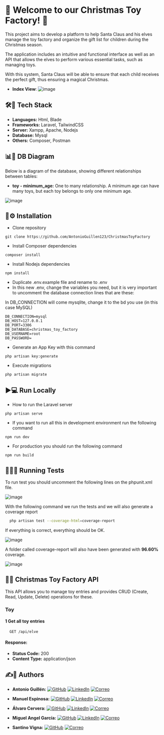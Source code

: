 # 🎅 Welcome to our Christmas Toy Factory! 🎄

This project aims to develop a platform to help Santa Claus and his elves manage the toy factory and organize the gift list for children during the Christmas season.

The application includes an intuitive and functional interface as well as an API that allows the elves to perform various essential tasks, such as managing toys.

With this system, Santa Claus will be able to ensure that each child receives the perfect gift, thus ensuring a magical Christmas.
- **Index View**:
![image](https://res.cloudinary.com/dierpqujk/image/upload/v1733831936/imagen_2024-12-10_125902548_pve0w5.png)

## 🛠️🚀 Tech Stack
- **Languages:** Html, Blade
- **Frameworks:** Laravel, TailwindCSS
- **Server:** Xampp, Apache, Nodejs
- **Database:** Mysql
- **Others:** Composer, Postman

## 📊📁 DB Diagram
Below is a diagram of the database, showing different relationships between tables:

- **toy - minimum_age:** One to many relationship. A minimum age can have many toys, but each toy belongs to only one minimum age.

![image](https://res.cloudinary.com/dierpqujk/image/upload/v1734101541/imagen_2024-12-13_155219091_p0kr3s.png)


## 🔧⚙️ Installation
- Clone repository
```
git clone https://github.com/AntonioGuillen123/ChristmasToyFactory
```

- Install Composer dependencies

```
composer install
```
- Install Nodejs dependencies

```
npm install
```
- Duplicate .env.example file and rename to .env
- In this new .env, change the variables you need, but it is very important to uncomment the database connection lines that are these:
 
In DB_CONNECTION will come mysqlite, change it to the bd you use (in this case MySQL)

```
DB_CONNECTION=mysql
DB_HOST=127.0.0.1
DB_PORT=3306
DB_DATABASE=christmas_toy_factory
DB_USERNAME=root
DB_PASSWORD=
```
 - Generate an App Key with this command 
```
php artisan key:generate 
```

- Execute migrations  
```
php artisan migrate
```

## ▶️💻 Run Locally
- How to run the Laravel server  
```
php artisan serve
```

- If you want to run all this in development environment run the following command  
```
npm run dev
```

- For production you should run the following command 
```
npm run build
```

## 🏃‍♂️🧪 Running Tests

To run test you should uncomment the following lines on the phpunit.xml file.

![image](https://res.cloudinary.com/dierpqujk/image/upload/v1733829455/imagen_2024-12-10_121742908_b3mfqm.png)


With the following command we run the tests and we will also generate a coverage report

```bash
  php artisan test --coverage-html=coverage-report
```

If everything is correct, everything should be OK.

![image](https://res.cloudinary.com/dierpqujk/image/upload/v1733825508/imagen_2024-12-10_111156391_ks5bjc.png)

A folder called coverage-report will also have been generated with **96.60%** coverage.

![image](https://res.cloudinary.com/dierpqujk/image/upload/v1733825767/imagen_2024-12-10_111614760_b94mzw.png)

## 📡🌐 Christmas Toy Factory API

This API allows you to manage toy entries and provides CRUD (Create, Read, Update, Delete) operations for these.

### Toy

#### 1 Get all toy entries

```http
  GET /api/elve
```

#### Response:
- **Status Code:** 200
- **Content Type:** application/json

## ✍️🙍 Authors
- **Antonio Guillén:**  [![GitHub](https://img.shields.io/badge/GitHub-Perfil-black?style=flat-square&logo=github)](https://github.com/AntonioGuillen123)
[![LinkedIn](https://img.shields.io/badge/LinkedIn-Perfil-blue?style=flat-square&logo=linkedin)](https://www.linkedin.com/in/antonio-guill%C3%A9n-905b941ab)
[![Correo](https://img.shields.io/badge/Email-Contacto-red?style=flat-square&logo=gmail)](mailto:antonioguillengarcia123@gmail.com)

- **Manuel Espinosa:**  [![GitHub](https://img.shields.io/badge/GitHub-Perfil-black?style=flat-square&logo=github)](https://github.com/Manusitox360)
[![LinkedIn](https://img.shields.io/badge/LinkedIn-Perfil-blue?style=flat-square&logo=linkedin)](https://www.linkedin.com/in/manuel-espinosa-guillén-950781294/)
[![Correo](https://img.shields.io/badge/Email-Contacto-red?style=flat-square&logo=gmail)](mailto:espinosaguillenmanuel@gmail.com)

- **Álvaro Cervera:**  [![GitHub](https://img.shields.io/badge/GitHub-Perfil-black?style=flat-square&logo=github)](https://github.com/Kalixto73a)
[![LinkedIn](https://img.shields.io/badge/LinkedIn-Perfil-blue?style=flat-square&logo=linkedin)](https://www.linkedin.com/in/álvaro-cervera-vigara-745576337/)
[![Correo](https://img.shields.io/badge/Email-Contacto-red?style=flat-square&logo=gmail)](mailto:Kalixto75@gmail.com)

- **Miguel Angel García:**  [![GitHub](https://img.shields.io/badge/GitHub-Perfil-black?style=flat-square&logo=github)](https://github.com/Mangel111111111)
[![LinkedIn](https://img.shields.io/badge/LinkedIn-Perfil-blue?style=flat-square&logo=linkedin)](www.linkedin.com/in/miguel-garcía-lópez-609136284)
[![Correo](https://img.shields.io/badge/Email-Contacto-red?style=flat-square&logo=gmail)](mailto:miguelg.lopez@outlook.com)

- **Santino Vigna:**  [![GitHub](https://img.shields.io/badge/GitHub-Perfil-black?style=flat-square&logo=github)](https://github.com/SantiVigna)
[![Correo](https://img.shields.io/badge/Email-Contacto-red?style=flat-square&logo=gmail)](mailto:ynotvigna@gmail.com)